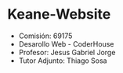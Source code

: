 # Keane-Website

* Comisión: 69175
* Desarollo Web - CoderHouse
* Profesor: Jesus Gabriel Jorge
* Tutor Adjunto: Thiago Sosa
